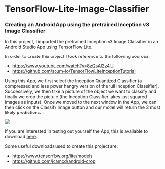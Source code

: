 # TensorFlow-Lite-Image-Classifier
### Creating an Android App using the pretrained Inception v3 Image Classifier

In this project, I imported the pretrained Inception v3 Image Classifier in an Android Studio App using TensorFlow Lite. <br>

In order to create this project I took reference to the following sources:<br>

- https://www.youtube.com/watch?v=8zQsAl2z4iU
- https://github.com/soum-io/TensorFlowLiteInceptionTutorial

Using this App, we first select the Inception Quantized Classifier (a compressed and less power hangry version of the full Inception Classifier). Successively, we then take a picture of the object we want to classify and finally we crop the picture (the Inception Classifier takes just squared images as inputs). Once we moved to the next window in the App, we can then click on the Classify Image button and our model will return the 3 most likely predictions. <br>

![](./TensorFlowLite.gif)

If you are interested in testing out yourself the App, this is available to download [here](https://github.com/pierpaolo28/Artificial-Intelligence-Projects/blob/master/Google%20AI%20tools/TensorFlow-Lite-Image-Classifier/AndroidImageClassifier.apk). <br>

Some useful downloads used to create this project are:

- https://www.tensorflow.org/lite/models
- https://github.com/jdamcd/android-crop


